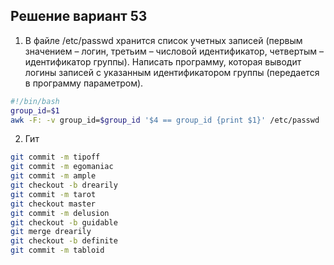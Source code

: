 ## Решение вариант 53
1. В файле /etc/passwd хранится список учетных записей (первым значением – логин, третьим – числовой идентификатор, четвертым – идентификатор группы). Написать программу, которая выводит логины записей с указанным идентификатором группы (передается в программу параметром).

```bash
#!/bin/bash
group_id=$1
awk -F: -v group_id=$group_id '$4 == group_id {print $1}' /etc/passwd
```

2. Гит
```bash
git commit -m tipoff
git commit -m egomaniac
git commit -m ample
git checkout -b drearily
git commit -m tarot
git checkout master
git commit -m delusion
git checkout -b guidable
git merge drearily
git checkout -b definite
git commit -m tabloid
```
   